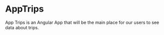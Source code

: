 # AppTrips
App Trips is an Angular App that will be the main place for our users to see data about trips.
